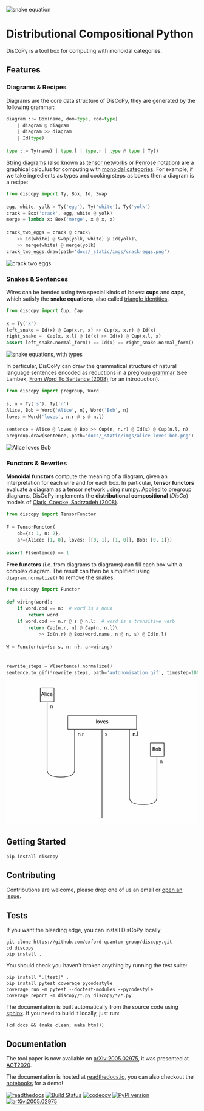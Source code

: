 
![snake equation](https://raw.githubusercontent.com/oxford-quantum-group/discopy/main/docs/_static/imgs/snake-equation.png)

# Distributional Compositional Python

DisCoPy is a tool box for computing with monoidal categories.

## Features

### Diagrams & Recipes

Diagrams are the core data structure of DisCoPy, they are generated
by the following grammar:

```python
diagram ::= Box(name, dom=type, cod=type)
    | diagram @ diagram
    | diagram >> diagram
    | Id(type)

type ::= Ty(name) | type.l | type.r | type @ type | Ty()
```

[String diagrams](https://ncatlab.org/nlab/show/string+diagram) (also known as [tensor networks](https://ncatlab.org/nlab/show/tensor+network) or [Penrose notation](https://en.wikipedia.org/wiki/Penrose_graphical_notation)) are a graphical calculus for computing with
[monoidal categories](https://ncatlab.org/nlab/show/monoidal+category).
For example, if we take ingredients as types and cooking steps as boxes then a
diagram is a recipe:

```python
from discopy import Ty, Box, Id, Swap

egg, white, yolk = Ty('egg'), Ty('white'), Ty('yolk')
crack = Box('crack', egg, white @ yolk)
merge = lambda x: Box('merge', x @ x, x)

crack_two_eggs = crack @ crack\
    >> Id(white) @ Swap(yolk, white) @ Id(yolk)\
    >> merge(white) @ merge(yolk)
crack_two_eggs.draw(path='docs/_static/imgs/crack-eggs.png')
```

![crack two eggs](https://raw.githubusercontent.com/oxford-quantum-group/discopy/main/docs/_static/imgs/crack-eggs.png)

### Snakes & Sentences

Wires can be bended using two special kinds of boxes: **cups** and **caps**, which satisfy the **snake equations**, also called [triangle identities](https://ncatlab.org/nlab/show/triangle+identities).

```python
from discopy import Cup, Cap

x = Ty('x')
left_snake = Id(x) @ Cap(x.r, x) >> Cup(x, x.r) @ Id(x)
right_snake =  Cap(x, x.l) @ Id(x) >> Id(x) @ Cup(x.l, x)
assert left_snake.normal_form() == Id(x) == right_snake.normal_form()
```

![snake equations, with types](https://raw.githubusercontent.com/oxford-quantum-group/discopy/main/docs/_static/imgs/typed-snake-equation.png)

In particular, DisCoPy can draw the grammatical structure of natural language sentences encoded as reductions in a [pregroup grammar](https://ncatlab.org/nlab/show/pregroup+grammar) (see Lambek, [From Word To Sentence (2008)](http://www.math.mcgill.ca/barr/lambek/pdffiles/2008lambek.pdf) for an  introduction).

```python
from discopy import pregroup, Word

s, n = Ty('s'), Ty('n')
Alice, Bob = Word('Alice', n), Word('Bob', n)
loves = Word('loves', n.r @ s @ n.l)

sentence = Alice @ loves @ Bob >> Cup(n, n.r) @ Id(s) @ Cup(n.l, n)
pregroup.draw(sentence, path='docs/_static/imgs/alice-loves-bob.png')
```

![Alice loves Bob](https://raw.githubusercontent.com/oxford-quantum-group/discopy/main/docs/_static/imgs/alice-loves-bob.png)

### Functors & Rewrites

**Monoidal functors** compute the meaning of a diagram, given an interpretation for each wire and for each box.
In particular, **tensor functors** evaluate a diagram as a tensor network using [numpy](https://numpy.org/).
Applied to pregroup diagrams, DisCoPy implements the
**distributional compositional** (_DisCo_) models of
[Clark, Coecke, Sadrzadeh (2008)](http://citeseerx.ist.psu.edu/viewdoc/download?doi=10.1.1.363.8703&rep=rep1&type=pdf).

```python
from discopy import TensorFunctor

F = TensorFunctor(
    ob={s: 1, n: 2},
    ar={Alice: [1, 0], loves: [[0, 1], [1, 0]], Bob: [0, 1]})

assert F(sentence) == 1
```

**Free functors** (i.e. from diagrams to diagrams) can fill each box with a complex diagram.
The result can then be simplified using `diagram.normalize()` to remove the snakes.

```python
from discopy import Functor

def wiring(word):
    if word.cod == n:  # word is a noun
        return word
    if word.cod == n.r @ s @ n.l:  # word is a transitive verb
        return Cap(n.r, n) @ Cap(n, n.l)\
            >> Id(n.r) @ Box(word.name, n @ n, s) @ Id(n.l)

W = Functor(ob={s: s, n: n}, ar=wiring)


rewrite_steps = W(sentence).normalize()
sentence.to_gif(*rewrite_steps, path='autonomisation.gif', timestep=1000)
```

![autonomisation](docs/_static/imgs/autonomisation.gif)


## Getting Started

```shell
pip install discopy
```

## Contributing

Contributions are welcome, please drop one of us an email or
[open an issue](https://github.com/oxford-quantum-group/discopy/issues/new).

## Tests

If you want the bleeding edge, you can install DisCoPy locally:

```shell
git clone https://github.com/oxford-quantum-group/discopy.git
cd discopy
pip install .
```

You should check you haven't broken anything by running the test suite:

```shell
pip install ".[test]" .
pip install pytest coverage pycodestyle
coverage run -m pytest --doctest-modules --pycodestyle
coverage report -m discopy/*.py discopy/*/*.py
```

The documentation is built automatically from the source code using
[sphinx](https://www.sphinx-doc.org/en/master/).
If you need to build it locally, just run:

```shell
(cd docs && (make clean; make html))
```

## Documentation

The tool paper is now available on [arXiv:2005.02975](https://arxiv.org/abs/2005.02975), it was presented at [ACT2020](https://act2020.mit.edu/).

The documentation is hosted at [readthedocs.io](https://discopy.readthedocs.io/),
you can also checkout the [notebooks](https://discopy.readthedocs.io/en/main/notebooks/) for a demo!

[![readthedocs](https://readthedocs.org/projects/discopy/badge/?version=main)](https://discopy.readthedocs.io/)
[![Build Status](https://travis-ci.com/oxford-quantum-group/discopy.svg?branch=main)](https://travis-ci.com/oxford-quantum-group/discopy)
[![codecov](https://codecov.io/gh/oxford-quantum-group/discopy/branch/main/graph/badge.svg)](https://codecov.io/gh/oxford-quantum-group/discopy)
[![PyPI version](https://badge.fury.io/py/discopy.svg)](https://badge.fury.io/py/discopy)
[![arXiv:2005.02975](http://img.shields.io/badge/math.CT-arXiv%3A2005.02975-brightgreen.svg)](https://arxiv.org/abs/2005.02975)
